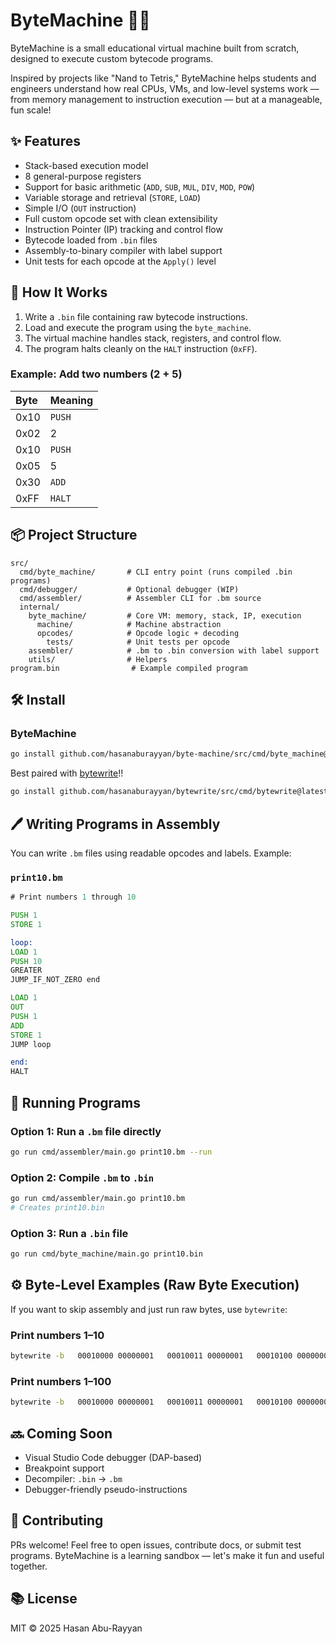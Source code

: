 # ByteMachine 🧠💾

ByteMachine is a small educational virtual machine built from scratch, designed to execute custom bytecode programs.

Inspired by projects like "Nand to Tetris," ByteMachine helps students and engineers understand how real CPUs, VMs, and low-level systems work — from memory management to instruction execution — but at a manageable, fun scale!

## ✨ Features

- Stack-based execution model
- 8 general-purpose registers
- Support for basic arithmetic (`ADD`, `SUB`, `MUL`, `DIV`, `MOD`, `POW`)
- Variable storage and retrieval (`STORE`, `LOAD`)
- Simple I/O (`OUT` instruction)
- Full custom opcode set with clean extensibility
- Instruction Pointer (IP) tracking and control flow
- Bytecode loaded from `.bin` files
- Assembly-to-binary compiler with label support
- Unit tests for each opcode at the `Apply()` level

## 🚀 How It Works

1. Write a `.bin` file containing raw bytecode instructions.
2. Load and execute the program using the `byte_machine`.
3. The virtual machine handles stack, registers, and control flow.
4. The program halts cleanly on the `HALT` instruction (`0xFF`).

### Example: Add two numbers (2 + 5)

| Byte | Meaning |
|:-----|:--------|
| 0x10 | `PUSH`  |
| 0x02 | 2       |
| 0x10 | `PUSH`  |
| 0x05 | 5       |
| 0x30 | `ADD`   |
| 0xFF | `HALT`  |

## 📦 Project Structure

```plaintext
src/
  cmd/byte_machine/       # CLI entry point (runs compiled .bin programs)
  cmd/debugger/           # Optional debugger (WIP)
  cmd/assembler/          # Assembler CLI for .bm source
  internal/
    byte_machine/         # Core VM: memory, stack, IP, execution
      machine/            # Machine abstraction
      opcodes/            # Opcode logic + decoding
        tests/            # Unit tests per opcode
    assembler/            # .bm to .bin conversion with label support
    utils/                # Helpers
program.bin                # Example compiled program
```

## 🛠️ Install

### ByteMachine

```bash
go install github.com/hasanaburayyan/byte-machine/src/cmd/byte_machine@latest
```

Best paired with [bytewrite](https://github.com/hasanaburayyan/bytewrite)!!

```bash
go install github.com/hasanaburayyan/bytewrite/src/cmd/bytewrite@latest
```

## 🖊️ Writing Programs in Assembly

You can write `.bm` files using readable opcodes and labels. Example:

### `print10.bm`

```asm
# Print numbers 1 through 10

PUSH 1
STORE 1

loop:
LOAD 1
PUSH 10
GREATER
JUMP_IF_NOT_ZERO end

LOAD 1
OUT
PUSH 1
ADD
STORE 1
JUMP loop

end:
HALT
```

## 🧪 Running Programs

### Option 1: Run a `.bm` file directly

```bash
go run cmd/assembler/main.go print10.bm --run
```

### Option 2: Compile `.bm` to `.bin`

```bash
go run cmd/assembler/main.go print10.bm
# Creates print10.bin
```

### Option 3: Run a `.bin` file

```bash
go run cmd/byte_machine/main.go print10.bin
```

## ⚙️ Byte-Level Examples (Raw Byte Execution)

If you want to skip assembly and just run raw bytes, use `bytewrite`:

### Print numbers 1–10

```bash
bytewrite -b   00010000 00000001   00010011 00000001   00010100 00000001   00010000 00001010   00100100   00010111 00010110   00010100 00000001   00000001   00010000 00000001   00110000   00010011 00000001   00010101 00000100   11111111 | byte_machine
```

### Print numbers 1–100

```bash
bytewrite -b   00010000 00000001   00010011 00000001   00010100 00000001   00010000 01100100   00100100   00010111 00010110   00010100 00000001   00000001   00010000 00000001   00110000   00010011 00000001   00010101 00000100   11111111 | byte_machine
```

## 🔜 Coming Soon

- Visual Studio Code debugger (DAP-based)
- Breakpoint support
- Decompiler: `.bin` → `.bm`
- Debugger-friendly pseudo-instructions

## 🤝 Contributing

PRs welcome! Feel free to open issues, contribute docs, or submit test programs. ByteMachine is a learning sandbox — let's make it fun and useful together.

## 📚 License

MIT © 2025 Hasan Abu-Rayyan
